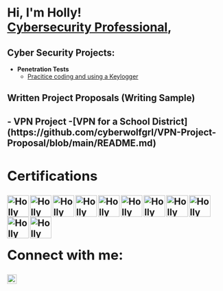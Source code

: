 <h1>Hi, I'm Holly! <br/><a href="https://github.com/cyberwolfgrl">Cybersecurity Professional</a>, </h1>

<h2>Cyber Security Projects:</h2>

- <b>Penetration Tests</b>
  - [Pracitice coding and using a Keylogger](https://github.com/cyberwolfgrl/Keylogger/tree/main)

<h2>Written Project Proposals (Writing Sample)<h2/>
  -<b></b> VPN Project<b/>
  -[VPN for a School District](https://github.com/cyberwolfgrl/VPN-Project-Proposal/blob/main/README.md)
    
<h2>Certifications</h2>
<img align="left" alt="Holly Dowdle ISC2" width="50px" height="50px" src="https://i.imgur.com/2CmBNJa.png" />
<img align="left" alt="Holly Dowdle CSIS" width="50px" height="50px" src="https://i.imgur.com/MSY8Sdv.png" />
<img align="left" alt="Holly Dowdle CySA" width="50px" height="50px" src="https://i.imgur.com/92Gkytb.png" />
<img align="left" alt="Holly Dowdle CSAP" width="50px" height="50px" src="https://i.imgur.com/NlH1Oxt.png" />
<img align="left" alt="Holly Dowdle CNVP" width="50px" height="50px" src="https://i.imgur.com/sPkgkTa.png" />
<img align="left" alt="Holly Dowdle Pentest" width="50px" height="50px" src="https://i.imgur.com/fza6N0v.png" />
<img align="left" alt="Holly Dowdle Security" width="50px" height="50px" src="https://i.imgur.com/tiocJTg.png)" />
<img align="left" alt="Holly Dowdle Network" width="50px" height="50px" src="https://i.imgur.com/K6drGd3.png" />
<img align="left" alt="Holly Dowdle CIOS" width="50px" height="50px" src="https://i.imgur.com/Oe66AQk.png" />
<img align="left" alt="Holly Dowdle Project" width="50px" height="50px" src="https://i.imgur.com/QoQViLz.png" />
<img align="left" alt="Holly Dowdle A+" width="50px" height="50px" src="https://i.imgur.com/ssopeTO.png" />

<br/>
<br/>
<br/>

<h2> Connect with me:</h2>

[<img align="left" alt="JoshMadakor | LinkedIn" width="22px" src="https://cdn.jsdelivr.net/npm/simple-icons@v3/icons/linkedin.svg" />][linkedin]

[linkedin]: https://linkedin.com/in/holly-dowdle-53b8b8128


<!--
**cyberwolfgrl/cyberwolfgrl** is a ✨ _special_ ✨ repository because its `README.md` (this file) appears on your GitHub profile.

Here are some ideas to get you started:

- 🔭 I’m currently working on ...
- 🌱 I’m currently learning ...
- 👯 I’m looking to collaborate on ...
- 🤔 I’m looking for help with ...
- 💬 Ask me about ...
- 📫 How to reach me: ...
- 😄 Pronouns: ...
- ⚡ Fun fact: ...
-->
